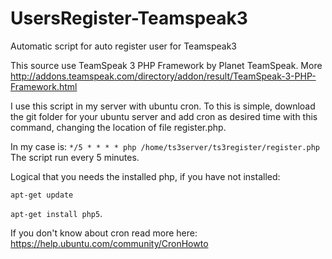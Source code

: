 # UsersRegister-Teamspeak3
Automatic script for auto register user for Teamspeak3

This source use TeamSpeak 3 PHP Framework by Planet TeamSpeak. More http://addons.teamspeak.com/directory/addon/result/TeamSpeak-3-PHP-Framework.html

I use this script in my server with ubuntu cron. To this is simple, download the git folder for your ubuntu server and add cron as desired time with this command, changing the location of file register.php.

In my case is:
`*/5 * * * * php /home/ts3server/ts3register/register.php`
The script run every 5 minutes.


Logical that you needs the installed php, if you have not installed: 

`apt-get update`

`apt-get install php5`.


If you don't know about cron read more here: https://help.ubuntu.com/community/CronHowto
